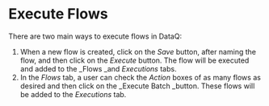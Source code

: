 # Execute Flows

There are two main ways to execute flows in DataQ:

1. When a new flow is created, click on the _Save_ button, after naming the flow, and then click on the _Execute_ button. The flow will be executed and added to the _Flows _and _Executions_ tabs.
2. In the _Flows_ tab, a user can check the _Action_ boxes of as many flows as desired and then click on the _Execute Batch _button. These flows will be added to the _Executions_ tab.
